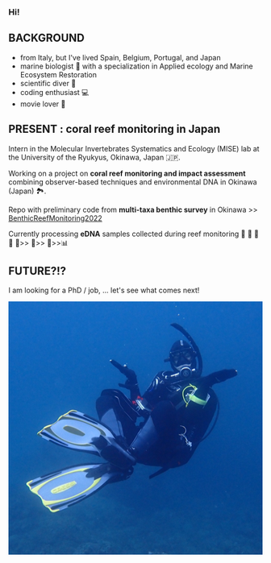 ### Hi! 

## **BACKGROUND**
- from Italy, but I've lived Spain, Belgium, Portugal, and Japan
- marine biologist :lab_coat: with a specialization in Applied ecology and Marine Ecosystem Restoration
- scientific diver :diving_mask:
- coding enthusiast :computer:
- movie lover :movie_camera:

## **PRESENT** : coral reef monitoring in Japan

Intern in the Molecular Invertebrates Systematics and Ecology (MISE) lab at the University of the Ryukyus, Okinawa, Japan :jp:.

Working on a project on **coral reef monitoring and impact assessment** combining observer-based techniques and environmental DNA in Okinawa (Japan) :national_park:. 

Repo with preliminary code from **multi-taxa benthic survey** in Okinawa >> [BenthicReefMonitoring2022](https://github.com/CCampanini/BenthicReefMonitoring2022)

Currently processing **eDNA** samples collected during reef monitoring :octopus: :crab: :tropical_fish: :shell: :microbe:>> 🧪>> 🧬>>📊 

## **FUTURE?!?** 
I am looking for a PhD / job, ... let's see what comes next! 

![This is an image](/285828246_691197322171356_5349554283590627471_n.png)
